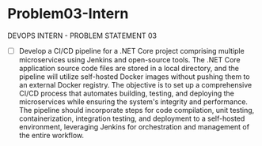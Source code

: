 # Problem03-Intern
DEVOPS INTERN - PROBLEM STATEMENT 03


- [ ] Develop a CI/CD pipeline for a .NET Core project comprising multiple microservices using Jenkins and open-source tools. The .NET Core application source code files are stored in a local directory, and the pipeline will utilize self-hosted Docker images without pushing them to an external Docker registry. The objective is to set up a comprehensive CI/CD process that automates building, testing, and deploying the microservices while ensuring the system's integrity and performance. The pipeline should incorporate steps for code compilation, unit testing, containerization, integration testing, and deployment to a self-hosted environment, leveraging Jenkins for orchestration and management of the entire workflow.
